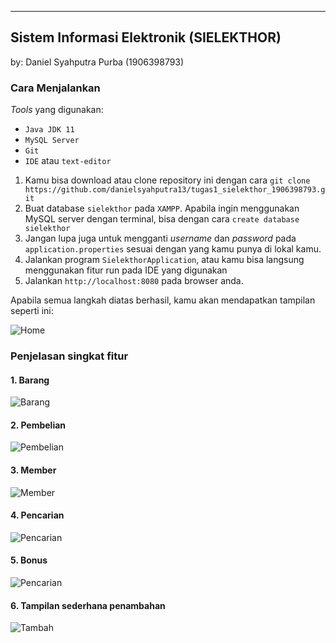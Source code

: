 ---

## Sistem Informasi Elektronik (SIELEKTHOR)

by: Daniel Syahputra Purba (1906398793)

### Cara Menjalankan

*Tools* yang digunakan:
- `Java JDK 11`
- `MySQL Server`
- `Git`
- `IDE` atau `text-editor`

1. Kamu bisa download atau clone repository ini dengan cara `git clone https://github.com/danielsyahputra13/tugas1_sielekthor_1906398793.git`
2. Buat database `sielekthor` pada `XAMPP`. Apabila ingin menggunakan MySQL server dengan terminal, bisa dengan cara `create database sielekthor`
3. Jangan lupa juga untuk mengganti *username* dan *password* pada `application.properties` sesuai dengan yang kamu punya di lokal kamu.
4. Jalankan program `SielekthorApplication`, atau kamu bisa langsung menggunakan fitur run pada IDE yang digunakan
5. Jalankan `http://localhost:8080` pada browser anda.

Apabila semua langkah diatas berhasil, kamu akan mendapatkan tampilan seperti ini:

![Home](https://i.ibb.co/pR220Q1/home.png)

### Penjelasan singkat fitur

#### 1. Barang

![Barang](https://i.ibb.co/Wfh5L9S/list-Barang.png)

#### 2. Pembelian

![Pembelian](https://i.ibb.co/tD170mC/list-Pembelian.png)

#### 3. Member

![Member](https://i.ibb.co/NtmfxFQ/list-Member.png)

#### 4. Pencarian

![Pencarian](https://i.ibb.co/KGjmCrB/pencarian.png)


#### 5. Bonus

![Pencarian](https://i.ibb.co/kShQK0Y/bonus.png)

#### 6. Tampilan sederhana penambahan

![Tambah](https://i.ibb.co/7WmF6VY/tambah-Barang.png)


